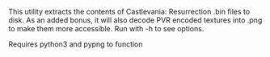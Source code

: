 This utility extracts the contents of Castlevania: Resurrection .bin files to disk.
As an added bonus, it will also decode PVR encoded textures into .png to make them more
accessible. Run with -h to see options.

Requires python3 and pypng to function
